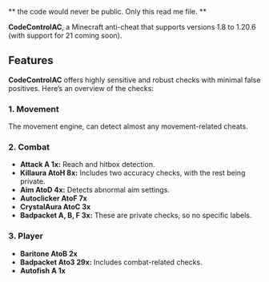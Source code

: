 ** the code would never be public. Only this read me file. **

**CodeControlAC**, a Minecraft anti-cheat that supports versions 1.8 to 1.20.6 (with support for 21 coming soon). 

## Features

**CodeControlAC** offers highly sensitive and robust checks with minimal false positives. Here’s an overview of the checks:

### 1. Movement
The movement engine, can detect almost any movement-related cheats.

### 2. Combat
- **Attack A 1x:** Reach and hitbox detection.
- **Killaura AtoH 8x:** Includes two accuracy checks, with the rest being private.
- **Aim AtoD 4x:** Detects abnormal aim settings.
- **Autoclicker AtoF 7x**
- **CrystalAura AtoC 3x**
- **Badpacket A, B, F 3x:** These are private checks, so no specific labels.

### 3. Player
- **Baritone AtoB 2x**
- **Badpacket Ato3 29x:** Includes combat-related checks.
- **Autofish A 1x**